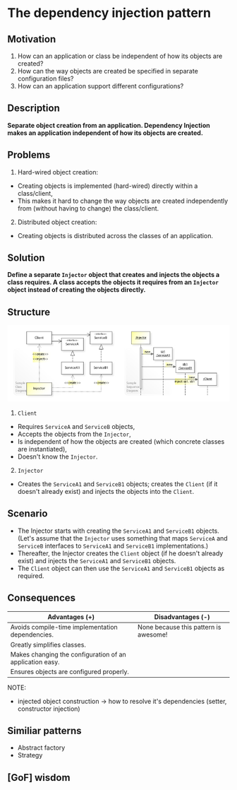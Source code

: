 # The dependency injection pattern

## Motivation

1. How can an application or class be independent of how its objects are created?
2. How can the way objects are created be specified in separate configuration files?
3. How can an application support different configurations?

## Description

**Separate object creation from an application. Dependency Injection makes an application independent of how its objects are created.**

## Problems

1. Hard-wired object creation:
  - Creating objects is implemented (hard-wired) directly within a class/client,
  - This makes it hard to change the way objects are created independently from (without having to change) the class/client.

2. Distributed object creation:
  - Creating objects is distributed across the classes of an application.

## Solution

**Define a separate `Injector` object that creates and injects the objects a class requires. A class accepts the objects it requires from an `Injector` object instead of creating the objects directly.**

## Structure

![Alt text](./assets/Dependency_Injection_Design_Pattern_UML.jpg)

1. `Client`
  - Requires `ServiceA` and `ServiceB` objects,
  - Accepts the objects from the `Injector`,
  - Is independent of how the objects are created (which concrete classes are instantiated),
  - Doesn't know the `Injector`.

2. `Injector`
  - Creates the `ServiceA1` and `ServiceB1` objects; creates the `Client` (if it doesn't already exist) and injects the objects into the `Client`.

## Scenario

- The Injector starts with creating the `ServiceA1` and `ServiceB1` objects. (Let's assume that the `Injector` uses something that maps `ServiceA` and `ServiceB` interfaces to `ServiceA1` and `ServiceB1` implementations.)
- Thereafter, the Injector creates the `Client` object (if he doesn't already exist) and injects the `ServiceA1` and `ServiceB1` objects.
- The `Client` object can then use the `ServiceA1` and `ServiceB1` objects as required.

## Consequences

| Advantages (+)                                           | Disadvantages (-)                     |
|----------------------------------------------------------|---------------------------------------|
| Avoids compile-time implementation dependencies.         | None because this pattern is awesome! |
| Greatly simplifies classes.                              |                                       |
| Makes changing the configuration of an application easy. |                                       |
| Ensures objects are configured properly.                 |                                       |

NOTE:
  - injected object construction -> how to resolve it's dependencies (setter, constructor injection)

## Similiar patterns

- Abstract factory
- Strategy

## [GoF] wisdom
